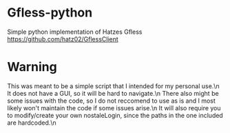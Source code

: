 # Gfless-python
Simple python implementation of Hatzes Gfless https://github.com/hatz02/GflessClient

# Warning
This was meant to be a simple script that I intended for my personal use.\n
It does not have a GUI, so it will be hard to navigate.\n
There also might be some issues with the code, so I do not reccomend to use as is and I most likely won't maintain the code if some issues arise.\n
It will also require you to modify/create your own nostaleLogin, since the paths in the one included are hardcoded.\n
